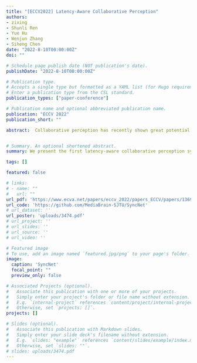 ```yaml
---
title: "[ECCV2022] Latency-Aware Collaborative Perception"
authors:
- zixing
- Shunli Ren
- Yue Hu
- Wenjun Zhang
- Siheng Chen
date: "2022-8-10T00:00:00Z"
doi: ""

# Schedule page publish date (NOT publication's date).
publishDate: "2022-8-10T00:00:00Z"

# Publication type.
# Accepts a single type but formatted as a YAML list (for Hugo requirements).
# Enter a publication type from the CSL standard.
publication_types: ["paper-conference"]

# Publication name and optional abbreviated publication name.
publication: "ECCV 2022"
publication_short: ""

abstract:  Collaborative perception has recently shown great potential to improve perception capabilities over single-agent perception. Existing collaborative perception methods usually consider an ideal communication environment. However, in practice, the communication system inevitably suffers from latency issues, causing potential performance degra- dation and high risks in safety-critical applications, such as autonomous driving. To mitigate the effect caused by the inevitable latency, from a machine learning perspective, we present the first latency-aware collaborative perception system, which actively adapts asynchronous perceptual features from multiple agents to the same time stamp, promoting the robustness and effectiveness of collaboration. To achieve such a feature-level synchronization, we propose a novel latency compensation module, called SyncNet, which leverages feature-attention symbiotic estimation and time modulation techniques. Experiments results show that the proposed latency aware collaborative perception system with SyncNet can outperforms the state-of-the-art collaborative perception method by 15.6% in the communication latency scenario and keep collaborative per- ception being superior to single agent perception under severe latency.


# Summary. An optional shortened abstract.
summary: We present the first latency-aware collaborative perception system, which actively adapts asynchronous perceptual features from multiple agents to the same time stamp

tags: []

featured: false

# links:
# - name: ""
#   url: ""
url_pdf: 'https://www.ecva.net/papers/eccv_2022/papers_ECCV/papers/136920315.pdf'
url_code: 'https://github.com/MediaBrain-SJTU/SyncNet'
# url_dataset: ''
url_poster: 'uploads/3474.pdf'
# url_project: ''
# url_slides: ''
# url_source: ''
# url_video: ''

# Featured image
# To use, add an image named `featured.jpg/png` to your page's folder. 
image:
  caption: 'SyncNet'
  focal_point: ""
  preview_only: false

# Associated Projects (optional).
#   Associate this publication with one or more of your projects.
#   Simply enter your project's folder or file name without extension.
#   E.g. `internal-project` references `content/project/internal-project/index.md`.
#   Otherwise, set `projects: []`.
projects: []

# Slides (optional).
#   Associate this publication with Markdown slides.
#   Simply enter your slide deck's filename without extension.
#   E.g. `slides: "example"` references `content/slides/example/index.md`.
#   Otherwise, set `slides: ""`.
# slides: uploads/3474.pdf
---
```

<!-- 
{{% callout note %}}
Click the *Cite* button above to demo the feature to enable visitors to import publication metadata into their reference management software.
{{% /callout %}}

{{% callout note %}}
Create your slides in Markdown - click the *Slides* button to check out the example.
{{% /callout %}}

Add the publication's **full text** or **supplementary notes** here. You can use rich formatting such as including [code, math, and images](https://wowchemy.com/docs/content/writing-markdown-latex/). -->
